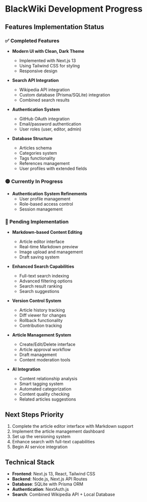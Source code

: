 # BlackWiki Development Progress

## Features Implementation Status

### ✅ Completed Features

- **Modern UI with Clean, Dark Theme**
  - Implemented with Next.js 13
  - Using Tailwind CSS for styling
  - Responsive design

- **Search API Integration**
  - Wikipedia API integration
  - Custom database (Prisma/SQLite) integration
  - Combined search results

- **Authentication System**
  - GitHub OAuth integration
  - Email/password authentication
  - User roles (user, editor, admin)

- **Database Structure**
  - Articles schema
  - Categories system
  - Tags functionality
  - References management
  - User profiles with extended fields

### 🟡 Currently In Progress

- **Authentication System Refinements**
  - User profile management
  - Role-based access control
  - Session management

### 🔵 Pending Implementation

- **Markdown-based Content Editing**
  - Article editor interface
  - Real-time Markdown preview
  - Image upload and management
  - Draft saving system

- **Enhanced Search Capabilities**
  - Full-text search indexing
  - Advanced filtering options
  - Search result ranking
  - Search suggestions

- **Version Control System**
  - Article history tracking
  - Diff viewer for changes
  - Rollback functionality
  - Contribution tracking

- **Article Management System**
  - Create/Edit/Delete interface
  - Article approval workflow
  - Draft management
  - Content moderation tools

- **AI Integration**
  - Content relationship analysis
  - Smart tagging system
  - Automated categorization
  - Content quality checking
  - Related articles suggestions

## Next Steps Priority

1. Complete the article editor interface with Markdown support
2. Implement the article management dashboard
3. Set up the versioning system
4. Enhance search with full-text capabilities
5. Begin AI service integration

## Technical Stack

- **Frontend**: Next.js 13, React, Tailwind CSS
- **Backend**: Node.js, Next.js API Routes
- **Database**: SQLite with Prisma ORM
- **Authentication**: NextAuth.js
- **Search**: Combined Wikipedia API + Local Database
